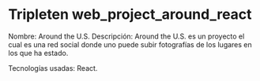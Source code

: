 # Tripleten web_project_around_react

Nombre: Around the U.S.
Descripción: Around the U.S. es un proyecto el cual es una red social donde uno puede subir fotografías de los lugares en los que ha estado.

Tecnologías usadas: React.
